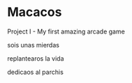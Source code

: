 # Macacos
Project I - My first amazing arcade game


sois unas mierdas

replantearos la vida

dedicaos al parchis